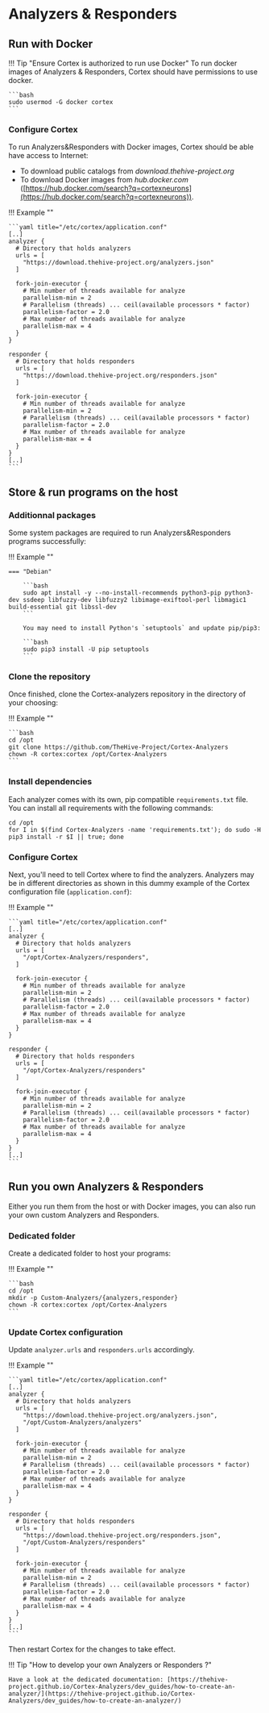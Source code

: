 # Analyzers & Responders

## Run with Docker

!!! Tip "Ensure Cortex is authorized to run use Docker"
    To run docker images of Analyzers & Responders, Cortex should have permissions to use docker. 

    ```bash
    sudo usermod -G docker cortex
    ```


### Configure Cortex

To run Analyzers&Responders with Docker images, Cortex should be able have access to Internet: 

- To download public catalogs from _download.thehive-project.org_ 
- To download Docker images from _hub.docker.com_  ([https://hub.docker.com/search?q=cortexneurons](https://hub.docker.com/search?q=cortexneurons)).


!!! Example ""

    ```yaml title="/etc/cortex/application.conf" 
    [..]
    analyzer {
      # Directory that holds analyzers
      urls = [
        "https://download.thehive-project.org/analyzers.json"
      ]

      fork-join-executor {
        # Min number of threads available for analyze
        parallelism-min = 2
        # Parallelism (threads) ... ceil(available processors * factor)
        parallelism-factor = 2.0
        # Max number of threads available for analyze
        parallelism-max = 4
      }
    }

    responder {
      # Directory that holds responders
      urls = [
        "https://download.thehive-project.org/responders.json"
      ]

      fork-join-executor {
        # Min number of threads available for analyze
        parallelism-min = 2
        # Parallelism (threads) ... ceil(available processors * factor)
        parallelism-factor = 2.0
        # Max number of threads available for analyze
        parallelism-max = 4
      }
    }
    [..]
    ```


## Store & run programs on the host

### Additionnal packages

Some system packages are required to run Analyzers&Responders programs successfully: 

!!! Example ""

    === "Debian" 

        ```bash
        sudo apt install -y --no-install-recommends python3-pip python3-dev ssdeep libfuzzy-dev libfuzzy2 libimage-exiftool-perl libmagic1 build-essential git libssl-dev
        ```

        You may need to install Python's `setuptools` and update pip/pip3:

        ```bash
        sudo pip3 install -U pip setuptools
        ```

### Clone the repository 

Once finished, clone the Cortex-analyzers repository in the directory of your choosing:

!!! Example ""
    
    ```bash
    cd /opt
    git clone https://github.com/TheHive-Project/Cortex-Analyzers
    chown -R cortex:cortex /opt/Cortex-Analyzers 
    ```

### Install dependencies

Each analyzer comes with its own, pip compatible `requirements.txt` file. You can install all requirements with the following commands:

```
cd /opt
for I in $(find Cortex-Analyzers -name 'requirements.txt'); do sudo -H pip3 install -r $I || true; done
```

### Configure Cortex

Next, you'll need to tell Cortex where to find the analyzers. Analyzers may be in different directories as shown in this dummy example of the Cortex configuration file (`application.conf`):

!!! Example ""

    ```yaml title="/etc/cortex/application.conf"
    [..]
    analyzer {
      # Directory that holds analyzers
      urls = [
        "/opt/Cortex-Analyzers/responders",
      ]

      fork-join-executor {
        # Min number of threads available for analyze
        parallelism-min = 2
        # Parallelism (threads) ... ceil(available processors * factor)
        parallelism-factor = 2.0
        # Max number of threads available for analyze
        parallelism-max = 4
      }
    }

    responder {
      # Directory that holds responders
      urls = [
        "/opt/Cortex-Analyzers/responders"
      ]

      fork-join-executor {
        # Min number of threads available for analyze
        parallelism-min = 2
        # Parallelism (threads) ... ceil(available processors * factor)
        parallelism-factor = 2.0
        # Max number of threads available for analyze
        parallelism-max = 4
      }
    }
    [..]
    ```


## Run you own Analyzers & Responders

Either you run them from the host or with Docker images, you can also run your own custom Analyzers and Responders. 

### Dedicated folder

Create a dedicated folder to host your programs: 

!!! Example ""
    
    ```bash
    cd /opt
    mkdir -p Custom-Analyzers/{analyzers,responder}
    chown -R cortex:cortex /opt/Cortex-Analyzers 
    ```

### Update Cortex configuration

Update `analyzer.urls` and `responders.urls` accordingly.

!!! Example ""

    ```yaml title="/etc/cortex/application.conf" 
    [..]
    analyzer {
      # Directory that holds analyzers
      urls = [
        "https://download.thehive-project.org/analyzers.json",
        "/opt/Custom-Analyzers/analyzers" 
      ]

      fork-join-executor {
        # Min number of threads available for analyze
        parallelism-min = 2
        # Parallelism (threads) ... ceil(available processors * factor)
        parallelism-factor = 2.0
        # Max number of threads available for analyze
        parallelism-max = 4
      }
    }

    responder {
      # Directory that holds responders
      urls = [
        "https://download.thehive-project.org/responders.json",
        "/opt/Custom-Analyzers/responders" 
      ]

      fork-join-executor {
        # Min number of threads available for analyze
        parallelism-min = 2
        # Parallelism (threads) ... ceil(available processors * factor)
        parallelism-factor = 2.0
        # Max number of threads available for analyze
        parallelism-max = 4
      }
    }
    [..]
    ```

Then restart Cortex for the changes to take effect.


!!! Tip "How to develop your own Analyzers or Responders ?"

    Have a look at the dedicated documentation: [https://thehive-project.github.io/Cortex-Analyzers/dev_guides/how-to-create-an-analyzer/](https://thehive-project.github.io/Cortex-Analyzers/dev_guides/how-to-create-an-analyzer/)

